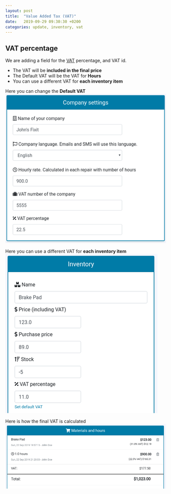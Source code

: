 ```yaml
---
layout: post
title:  "Value Added Tax (VAT)"
date:   2019-09-29 09:30:30 +0200
categories: update, inventory, vat
---
```


## VAT percentage


We are adding a field for the [VAT](https://en.wikipedia.org/wiki/Value-added_tax) percentage, and VAT id.


* The VAT will be **included in the final price**
* The Default VAT will be the VAT for **Hours**
* You can use a different VAT for **each inventory item**


Here you can change the **Default VAT**
![VAT](/assets/vat_default.png "Default VAT")


Here you can use a different VAT for **each inventory item**
![VAT inventory](/assets/vat_inventory.png "Inventory Edit")


Here is how the final VAT is calculated
![vat material](/assets/vat_material.png "vat material")
